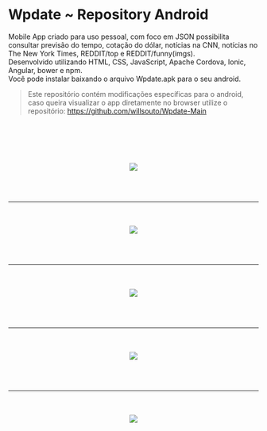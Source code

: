 # Wpdate ~ Repository Android 



Mobile App criado para uso pessoal, com foco em JSON possibilita consultar previsão do tempo, cotação do dólar, notícias na CNN, notícias no The New York Times, REDDIT/top e REDDIT/funny(imgs).<br/>
Desenvolvido utilizando HTML, CSS, JavaScript, Apache Cordova, Ionic, Angular, bower e npm.<br/>
Você pode instalar baixando o arquivo Wpdate.apk para o seu android. <br/>
> Este repositório contém modificações específicas para o android, caso queira visualizar o app diretamente no browser utilize o repositório: https://github.com/willsouto/Wpdate-Main

<br/><br/><br/><br/>

<div align="center">
<img src="https://raw.githubusercontent.com/willsouto/Wpdate-main/master/ss/wpdate.jpg" ></img>

<br/><br/><hr /><br/><br/>
<img src="https://raw.githubusercontent.com/willsouto/Wpdate-main/master/ss/cnn.jpg"></img>

<br/><br/><hr /><br/><br/>
<img src="https://raw.githubusercontent.com/willsouto/Wpdate-main/master/ss/tnyt.jpg"></img>

<br/><br/><hr /><br/><br/>
<img src="https://raw.githubusercontent.com/willsouto/Wpdate-main/master/ss/top.jpg"></img>

<br/><br/><hr /><br/><br/>
<img src="https://raw.githubusercontent.com/willsouto/Wpdate-main/master/ss/funny.jpg"></img>
</div>
